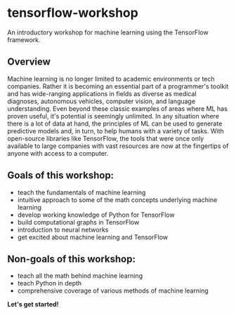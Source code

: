 # tensorflow-workshop
An introductory workshop for machine learning using the TensorFlow framework.

## Overview
Machine learning is no longer limited to academic environments or tech companies. Rather it is becoming an essential part of a programmer's toolkit and has wide-ranging applications in fields as diverse as medical diagnoses, autonomous vehicles, computer vision, and language understanding. Even beyond these classic examples of areas where ML has proven useful, it's potential is seemingly unlimited. In any situation where there is a lot of data at hand, the principles of ML can be used to generate predictive models and, in turn, to help humans with a variety of tasks. With open-source libraries like TensorFlow, the tools that were once only available to large companies with vast resources are now at the fingertips of anyone with access to a computer.

## Goals of this workshop:
 - teach the fundamentals of machine learning
 - intuitive approach to some of the math concepts underlying machine learning
 - develop working knowledge of Python for TensorFlow
 - build computational graphs in TensorFlow
 - introduction to neural networks
 - get excited about machine learning and TensorFlow

## Non-goals of this workshop:
 - teach all the math behind machine learning
 - teach Python in depth
 - comprehensive coverage of various methods of machine learning

**Let's get started!**
